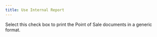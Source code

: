 ```yaml
---
title: Use Internal Report
---
```



Select this check box to print the Point of Sale documents in a generic  format.
